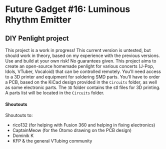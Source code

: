 # Future Gadget #16: Luminous Rhythm Emitter
## DIY Penlight project
This project is a work in progress! This current version is untested, but should work in theory, based on my experience with the previous versions. Use and build at your own risk! No guarantees given.
This project aims to create an open-source homemade penlight for various concerts (J-Pop, Idols, VTuber, Vocaloid) that can be controlled remotely. You'll need access to a 3D printer and equipment for soldering SMD parts. You'll have to order a PCB, based on the KiCad design provided in the `Circuits` folder, as well as some electronic parts. The `3D` folder contains the stl files for 3D printing. A parts list will be located in the `Circuits` folder.


#### Shoutouts
Shoutouts to:
- rico132 (for helping with Fusion 360 and helping in fixing electronics)
- CaptainMeow (for the Otomo drawing on the PCB design)
- Dominik K
- KFP & the general VTubing community 